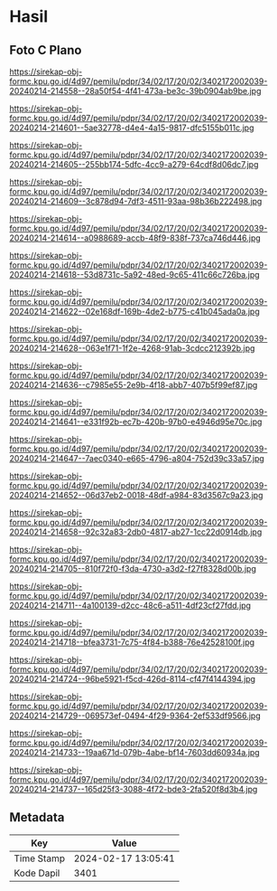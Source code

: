 # Hasil

## Foto C Plano

https://sirekap-obj-formc.kpu.go.id/4d97/pemilu/pdpr/34/02/17/20/02/3402172002039-20240214-214558--28a50f54-4f41-473a-be3c-39b0904ab9be.jpg

https://sirekap-obj-formc.kpu.go.id/4d97/pemilu/pdpr/34/02/17/20/02/3402172002039-20240214-214601--5ae32778-d4e4-4a15-9817-dfc5155b011c.jpg

https://sirekap-obj-formc.kpu.go.id/4d97/pemilu/pdpr/34/02/17/20/02/3402172002039-20240214-214605--255bb174-5dfc-4cc9-a279-64cdf8d06dc7.jpg

https://sirekap-obj-formc.kpu.go.id/4d97/pemilu/pdpr/34/02/17/20/02/3402172002039-20240214-214609--3c878d94-7df3-4511-93aa-98b36b222498.jpg

https://sirekap-obj-formc.kpu.go.id/4d97/pemilu/pdpr/34/02/17/20/02/3402172002039-20240214-214614--a0988689-accb-48f9-838f-737ca746d446.jpg

https://sirekap-obj-formc.kpu.go.id/4d97/pemilu/pdpr/34/02/17/20/02/3402172002039-20240214-214618--53d8731c-5a92-48ed-9c65-411c66c726ba.jpg

https://sirekap-obj-formc.kpu.go.id/4d97/pemilu/pdpr/34/02/17/20/02/3402172002039-20240214-214622--02e168df-169b-4de2-b775-c41b045ada0a.jpg

https://sirekap-obj-formc.kpu.go.id/4d97/pemilu/pdpr/34/02/17/20/02/3402172002039-20240214-214628--063e1f71-1f2e-4268-91ab-3cdcc212392b.jpg

https://sirekap-obj-formc.kpu.go.id/4d97/pemilu/pdpr/34/02/17/20/02/3402172002039-20240214-214636--c7985e55-2e9b-4f18-abb7-407b5f99ef87.jpg

https://sirekap-obj-formc.kpu.go.id/4d97/pemilu/pdpr/34/02/17/20/02/3402172002039-20240214-214641--e331f92b-ec7b-420b-97b0-e4946d95e70c.jpg

https://sirekap-obj-formc.kpu.go.id/4d97/pemilu/pdpr/34/02/17/20/02/3402172002039-20240214-214647--7aec0340-e665-4796-a804-752d39c33a57.jpg

https://sirekap-obj-formc.kpu.go.id/4d97/pemilu/pdpr/34/02/17/20/02/3402172002039-20240214-214652--06d37eb2-0018-48df-a984-83d3567c9a23.jpg

https://sirekap-obj-formc.kpu.go.id/4d97/pemilu/pdpr/34/02/17/20/02/3402172002039-20240214-214658--92c32a83-2db0-4817-ab27-1cc22d0914db.jpg

https://sirekap-obj-formc.kpu.go.id/4d97/pemilu/pdpr/34/02/17/20/02/3402172002039-20240214-214705--810f72f0-f3da-4730-a3d2-f27f8328d00b.jpg

https://sirekap-obj-formc.kpu.go.id/4d97/pemilu/pdpr/34/02/17/20/02/3402172002039-20240214-214711--4a100139-d2cc-48c6-a511-4df23cf27fdd.jpg

https://sirekap-obj-formc.kpu.go.id/4d97/pemilu/pdpr/34/02/17/20/02/3402172002039-20240214-214718--bfea3731-7c75-4f84-b388-76e42528100f.jpg

https://sirekap-obj-formc.kpu.go.id/4d97/pemilu/pdpr/34/02/17/20/02/3402172002039-20240214-214724--96be5921-f5cd-426d-8114-cf47f4144394.jpg

https://sirekap-obj-formc.kpu.go.id/4d97/pemilu/pdpr/34/02/17/20/02/3402172002039-20240214-214729--069573ef-0494-4f29-9364-2ef533df9566.jpg

https://sirekap-obj-formc.kpu.go.id/4d97/pemilu/pdpr/34/02/17/20/02/3402172002039-20240214-214733--19aa671d-079b-4abe-bf14-7603dd60934a.jpg

https://sirekap-obj-formc.kpu.go.id/4d97/pemilu/pdpr/34/02/17/20/02/3402172002039-20240214-214737--165d25f3-3088-4f72-bde3-2fa520f8d3b4.jpg


## Metadata

| Key        | Value               |
| ---------- | ------------------- |
| Time Stamp | 2024-02-17 13:05:41 |
| Kode Dapil | 3401                |



